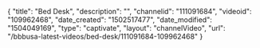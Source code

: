 {
    "title": "Bed Desk",
    "description": "",
    "channelid": "111091684",
    "videoid": "109962468",
    "date_created": "1502517477",
    "date_modified": "1504049169",
    "type": "captivate",
    "layout": "channelVideo",
    "url": "\/bbbusa-latest-videos\/bed-desk\/111091684-109962468"
}